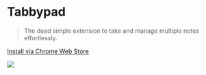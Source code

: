 Tabbypad
===

> The dead simple extension to take and manage multiple notes effortlessly.

[Install via Chrome Web Store](https://chromewebstore.google.com/detail/tabbypad/hbobeldiimcionlhaldkonpngmgjgjim)

![](/assets/tabbypad-1.png)